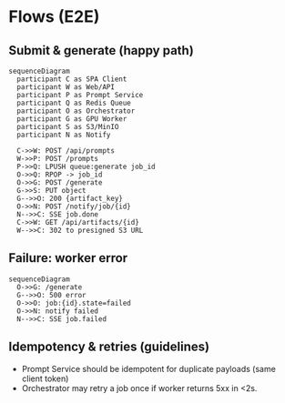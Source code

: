 
# Flows (E2E)

## Submit & generate (happy path)

```mermaid
sequenceDiagram
  participant C as SPA Client
  participant W as Web/API
  participant P as Prompt Service
  participant Q as Redis Queue
  participant O as Orchestrator
  participant G as GPU Worker
  participant S as S3/MinIO
  participant N as Notify

  C->>W: POST /api/prompts
  W->>P: POST /prompts
  P->>Q: LPUSH queue:generate job_id
  O->>Q: RPOP -> job_id
  O->>G: POST /generate
  G->>S: PUT object
  G-->>O: 200 {artifact_key}
  O->>N: POST /notify/job/{id}
  N-->>C: SSE job.done
  C->>W: GET /api/artifacts/{id}
  W-->>C: 302 to presigned S3 URL
```

## Failure: worker error

```mermaid
sequenceDiagram
  O->>G: /generate
  G-->>O: 500 error
  O->>O: job:{id}.state=failed
  O->>N: notify failed
  N-->>C: SSE job.failed
```

## Idempotency & retries (guidelines)

- Prompt Service should be idempotent for duplicate payloads (same client token)
- Orchestrator may retry a job once if worker returns 5xx in <2s.
